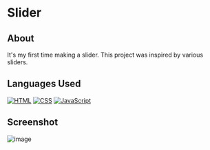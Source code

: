 # Slider

## About
It's my first time making a slider. This project was inspired by various sliders.
  
## Languages Used
<p>
  <a href="#"><img alt="HTML" src="https://img.shields.io/badge/HTML-E34F26.svg?logo=html5&logoColor=white"></a>
  <a href="#"><img alt="CSS" src="https://img.shields.io/badge/CSS-1572B6.svg?logo=css3&logoColor=white"></a>
  <a href="#"><img alt="JavaScript" src="https://img.shields.io/badge/JavaScript-F7DF1E.svg?logo=javascript&logoColor=black"></a>
 </p>

## Screenshot
![image](https://github.com/giovanalimads/slider-1/assets/163851705/a817bef7-967f-40b0-8001-2d995c4d7ce3)
